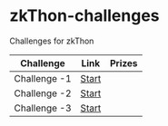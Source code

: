 # zkThon-challenges
Challenges for zkThon

| Challenge | Link | Prizes |
| - | - | - |
| Challenge -1 | [Start]() | |
| Challenge -2 | [Start]() | |
| Challenge -3 | [Start]() | |
